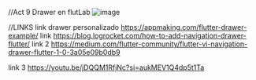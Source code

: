 //Act 9 Drawer en flutLab
![image](https://github.com/GuerreroA128/Act_9_Drawer/assets/143743819/8a1f126b-d962-499a-911f-5753596faa42)

//LINKS
link  drawer personalizado
https://appmaking.com/flutter-drawer-example/
link
https://blog.logrocket.com/how-to-add-navigation-drawer-flutter/
link 2
https://medium.com/flutter-community/flutter-vi-navigation-drawer-flutter-1-0-3a05e09b0db9

link 3
https://youtu.be/jDQQM1RfjNc?si=aukMEV1Q4dp5t1Ta

